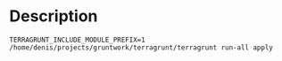 # Description

```
TERRAGRUNT_INCLUDE_MODULE_PREFIX=1 /home/denis/projects/gruntwork/terragrunt/terragrunt run-all apply
```